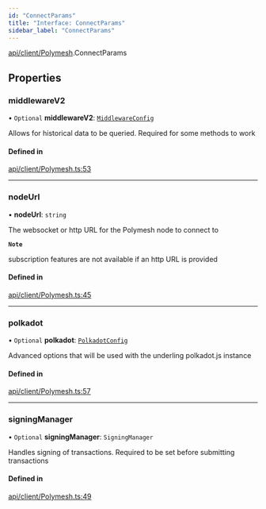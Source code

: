 ```yaml
---
id: "ConnectParams"
title: "Interface: ConnectParams"
sidebar_label: "ConnectParams"
---
```


[api/client/Polymesh](../../../../../modules/API/Client/Polymesh/Polymesh.md).ConnectParams

## Properties

### middlewareV2

• `Optional` **middlewareV2**: [`MiddlewareConfig`](../../Types/MiddlewareConfig/MiddlewareConfig.md)

Allows for historical data to be queried. Required for some methods to work

#### Defined in

[api/client/Polymesh.ts:53](https://github.com/PolymeshAssociation/polymesh-sdk/blob/fbf6882d0/src/api/client/Polymesh.ts#L53)

___

### nodeUrl

• **nodeUrl**: `string`

The websocket or http URL for the Polymesh node to connect to

**`Note`**

subscription features are not available if an http URL is provided

#### Defined in

[api/client/Polymesh.ts:45](https://github.com/PolymeshAssociation/polymesh-sdk/blob/fbf6882d0/src/api/client/Polymesh.ts#L45)

___

### polkadot

• `Optional` **polkadot**: [`PolkadotConfig`](../../Types/PolkadotConfig/PolkadotConfig.md)

Advanced options that will be used with the underling polkadot.js instance

#### Defined in

[api/client/Polymesh.ts:57](https://github.com/PolymeshAssociation/polymesh-sdk/blob/fbf6882d0/src/api/client/Polymesh.ts#L57)

___

### signingManager

• `Optional` **signingManager**: `SigningManager`

Handles signing of transactions. Required to be set before submitting transactions

#### Defined in

[api/client/Polymesh.ts:49](https://github.com/PolymeshAssociation/polymesh-sdk/blob/fbf6882d0/src/api/client/Polymesh.ts#L49)
